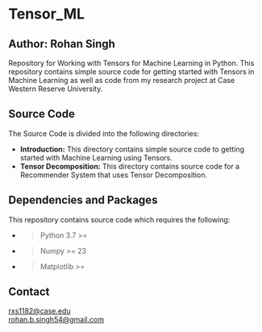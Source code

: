 # Tensor_ML
## Author: Rohan Singh
Repository for Working with Tensors for Machine Learning in Python. This repository contains simple source code for getting started with Tensors in Machine Learning as well as code from my research project at Case Western Reserve University.   

## Source Code
The Source Code is divided into the following directories:  
  - **Introduction:** This directory contains simple source code to getting started with Machine Learning using Tensors.  
  - **Tensor Decomposition:** This directory contains source code for a Recommender System that uses Tensor Decomposition.  

## Dependencies and Packages
This repository contains source code which requires the following:  
  - > Python 3.7 >=  
  - > Numpy >= 23
  - > Matplotlib >= 

## Contact
rxs1182@case.edu  
rohan.b.singh54@gmail.com
